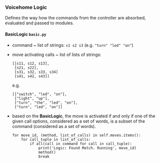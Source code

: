 ### Voicehome Logic

Defines the way how the commands from the controller are absorbed, evaluated and passed to modules.

#### BasicLogic ```basic.py```
* command ~ list of strings: ```s1 s2 s3``` (e.g. ```"turn" "led" "on"```)
* move activating calls ~ list of lists of strings:
    ```
    [[s11, s12, s13],
     [s21, s22],
     [s31, s32, s33, s34]
     [s41, s42, s43]]    
    ```
    e.g.
    ```
    [["switch", "led", "on"],
     ["light", "up"],
     ["turn", "the", "led", "on"],
     ["turn", "led", "on"]]    
    ```
* based on the **BasicLogic**, the move is activated if and only if one of the given call options, considered as a set of words, is a subset of the command (considered as a set of words).
    
    ```
    for move_id, (method, list_of_calls) in self.moves.items():
        for call_tuple in list_of_calls:
            if all(call in command for call in call_tuple):
                print('Logic: Found Match. Running', move_id)
                method()
                break
    ```